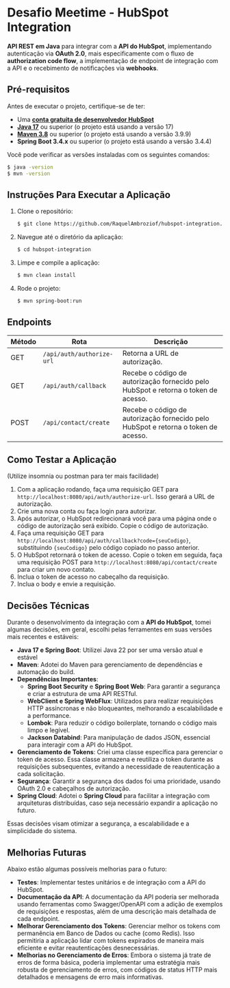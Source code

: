# Desafio Meetime - HubSpot Integration

**API REST em Java** para integrar com a **API do HubSpot**, implementando autenticação via **OAuth 2.0**, mais especificamente com o fluxo de **authorization code flow**, a implementação de endpoint de integração com a API e o recebimento de notificações via **webhooks**.

## Pré-requisitos

Antes de executar o projeto, certifique-se de ter:

- Uma **[conta gratuita de desenvolvedor HubSpot](https://app.hubspot.com/signup-hubspot/developers?step=landing_page)**
- **[Java 17](https://www.oracle.com/java/technologies/javase/jdk17-archive-downloads.html)** ou superior (o projeto está usando a versão 17)
- **[Maven 3.8](https://maven.apache.org/download.cgi)** ou superior (o projeto está usando a versão 3.9.9)
- **Spring Boot 3.4.x** ou superior (o projeto está usando a versão 3.4.4)

Você pode verificar as versões instaladas com os seguintes comandos:
```bash
$ java -version
$ mvn -version
```

## Instruções Para Executar a Aplicação

1. Clone o repositório:
   ```bash
   $ git clone https://github.com/RaquelAmbroziof/hubspot-integration.git
   ```
2. Navegue até o diretório da aplicação:
   ```bash
   $ cd hubspot-integration
   ```
3. Limpe e compile a aplicação:
   ```bash
   $ mvn clean install
   ```
4. Rode o projeto:
   ```bash
   $ mvn spring-boot:run
   ```
## Endpoints

| Método | Rota                      | Descrição                                                         |
|--------|---------------------------|-------------------------------------------------------------------|
| GET    | `/api/auth/authorize-url` | Retorna a URL de autorização.                                     |
| GET    | `/api/auth/callback`      | Recebe o código de autorização fornecido pelo HubSpot e retorna o token de acesso. |
| POST    | `/api/contact/create`     | Recebe o código de autorização fornecido pelo HubSpot e retorna o token de acesso. |

## Como Testar a Aplicação
(Utilize insomnia ou postman para ter mais facilidade)

1. Com a aplicação rodando, faça uma requisição GET para `http://localhost:8080/api/auth/authorize-url`. Isso gerará a URL de autorização.
2. Crie uma nova conta ou faça login para autorizar.
3. Após autorizar, o HubSpot redirecionará você para uma página onde o código de autorização será exibido. Copie o código de autorização.
5. Faça uma requisição GET para `http://localhost:8080/api/auth/callback?code={seuCodigo}`, substituindo `{seuCodigo}` pelo código copiado no passo anterior.
6. O HubSpot retornará o token de acesso. Copie o token em seguida, faça uma requisição POST para `http://localhost:8080/api/contact/create` para criar um novo contato.
7. Inclua o token de acesso no cabeçalho da requisição.
8. Inclua o body e envie a requisição.

## Decisões Técnicas

Durante o desenvolvimento da integração com a **API do HubSpot**, tomei algumas decisões, em geral, escolhi pelas ferramentes em suas versões mais recentes e estáveis:

- **Java 17 e Spring Boot**: Utilizei Java 22 por ser uma versão atual e estável
- **Maven**: Adotei do Maven para gerenciamento de dependências e automação do build.
- **Dependências Importantes**:
   - **Spring Boot Security** e **Spring Boot Web**: Para garantir a segurança e criar a estrutura de uma API RESTful.
   - **WebClient e Spring WebFlux**: Utilizados para realizar requisições HTTP assíncronas e não bloqueantes, melhorando a escalabilidade e a performance.
   - **Lombok**: Para reduzir o código boilerplate, tornando o código mais limpo e legível.
   - **Jackson Databind**: Para manipulação de dados JSON, essencial para interagir com a API do HubSpot.
- **Gerenciamento de Tokens**: Criei uma classe específica para gerenciar o token de acesso. Essa classe armazena e reutiliza o token durante as requisições subsequentes, evitando a necessidade de reautenticação a cada solicitação.
- **Segurança**: Garantir a segurança dos dados foi uma prioridade, usando OAuth 2.0 e cabeçalhos de autorização.
- **Spring Cloud**: Adotei o **Spring Cloud** para facilitar a integração com arquiteturas distribuídas, caso seja necessário expandir a aplicação no futuro.

Essas decisões visam otimizar a segurança, a escalabilidade e a simplicidade do sistema.

## Melhorias Futuras

Abaixo estão algumas possíveis melhorias para o futuro:

- **Testes**:  Implementar testes unitários e de integração com a API do HubSpot.
- **Documentação da API**: A documentação da API poderia ser melhorada usando ferramentas como Swagger/OpenAPI com a adição de exemplos de requisições e respostas, além de uma descrição mais detalhada de cada endpoint.
- **Melhorar Gerenciamento dos Tokens**: Gerenciar melhor os tokens com permanência em Banco de Dados ou cache (como Redis). Isso permitiria a aplicação lidar com tokens expirados de maneira mais eficiente e evitar reautenticações desnecessárias.
- **Melhorias no Gerenciamento de Erros**: Embora o sistema já trate de erros de forma básica, poderia implementar uma estratégia mais robusta de gerenciamento de erros, com códigos de status HTTP mais detalhados e mensagens de erro mais informativas.
